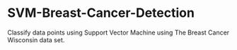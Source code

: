 # SVM-Breast-Cancer-Detection
Classify data points using Support Vector Machine using The Breast Cancer Wisconsin data set.

